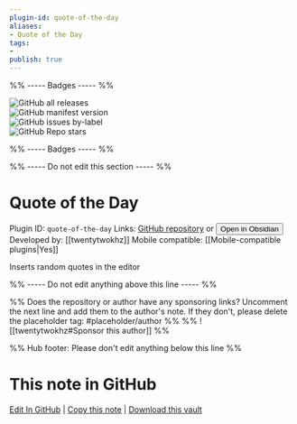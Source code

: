 ```yaml
---
plugin-id: quote-of-the-day
aliases:
- Quote of the Day
tags: 
- 
publish: true
---
```


%% ----- Badges ----- %%

![GitHub all releases](https://img.shields.io/github/downloads/twentytwokhz/quote-of-the-day/total?color=573E7A&logo=github&style=for-the-badge)   
![GitHub manifest version](https://img.shields.io/github/manifest-json/v/twentytwokhz/quote-of-the-day?color=573E7A&logo=github&style=for-the-badge)   
![GitHub issues by-label](https://img.shields.io/github/issues/twentytwokhz/quote-of-the-day/help%20wanted?color=573E7A&logo=github&style=for-the-badge)   
![GitHub Repo stars](https://img.shields.io/github/stars/twentytwokhz/quote-of-the-day?color=573E7A&logo=github&style=for-the-badge)

%% ----- Badges ----- %%

%% ----- Do not edit this section ----- %%

# Quote of the Day

Plugin ID: `quote-of-the-day`
Links: [GitHub repository](https://github.com/twentytwokhz/quote-of-the-day) or [<button id=HH>Open in Obsidian</button>](obsidian://goto-plugin?id=quote-of-the-day)
Developed by: [[twentytwokhz]]
Mobile compatible: [[Mobile-compatible plugins|Yes]]

Inserts random quotes in the editor

%% ----- Do not edit anything above this line ----- %% 

%% Does the repository or author have any sponsoring links? Uncomment the next line and add them to the author's note. If they don't, please delete the placeholder tag: #placeholder/author %%
%% ![[twentytwokhz#Sponsor this author]] %%

%% Hub footer: Please don't edit anything below this line %%

# This note in GitHub

<span class="git-footer">[Edit In GitHub](https://github.dev/obsidian-community/obsidian-hub/blob/main/02%20-%20Community%20Expansions/02.05%20All%20Community%20Expansions/Plugins/quote-of-the-day.md "git-hub-edit-note") | [Copy this note](https://raw.githubusercontent.com/obsidian-community/obsidian-hub/main/02%20-%20Community%20Expansions/02.05%20All%20Community%20Expansions/Plugins/quote-of-the-day.md "git-hub-copy-note") | [Download this vault](https://github.com/obsidian-community/obsidian-hub/archive/refs/heads/main.zip "git-hub-download-vault") </span>
